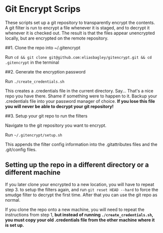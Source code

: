 # Git Encrypt Scrips

These scripts set up a git repository to transparently encrypt the contents. A git filter is run to encrypt a file whenever it is staged, and to decrypt it whenever it is checked out. The result is that the files appear unencrypted locally, but are encrypted on the remote repository.

##1. Clone the repo into ~/.gitencrypt

Run `cd && git clone git@github.com:eliasbagley/gitencrypt.git && cd .gitencrypt` in the terminal

##2. Generate the encryption password

Run `./create_credentials.sh`

This creates a .credentials file in the current directory.
Say... That's a nice repo you have there. Shame if something were to happen to it.
Backup your .credentials file into your password manager of choice. <b>If you lose this file you will never be able to decrypt your git repository!</b>

##3. Setup your git repo to run the filters

Navigate to the git repository you want to encrypt.

Run `~/.gitencrypt/setup.sh`

This appends the filter config information into the .gitattributes files and the .git/config files.

## Setting up the repo in a different directory or a different machine

If you later clone your encrypted to a new location, you will have to repeat step 3. to setup the filters again, and run `git reset HEAD --hard` to force the smudge filter to decrypt the first time. After that you can use the git repo as normal.

If you clone the repo onto a new machine, you will need to repeat the instructions from step 1, <b> but instead of running `./create_credentials.sh`, you must copy your old .credentials file from the other machine where it is set up. </b>
